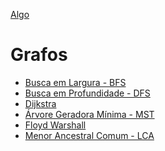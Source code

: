 [Algo]

# Grafos

- [Busca em Largura - BFS]
- [Busca em Profundidade - DFS]
- [Dijkstra]
- [Árvore Geradora Mínima - MST]
- [Floyd Warshall]
- [Menor Ancestral Comum - LCA]



[Algo]: https://github.com/alexistoigo/lab#algo
[Busca em Largura - BFS]: https://github.com/alexistoigo/lab/blob/master/Grafos/rep/bfs.md#busca-em-largura---bfs
[Busca em Profundidade - DFS]: https://github.com/alexistoigo/lab/blob/master/Grafos/rep/dfs.md#busca-em-profundidade---dfs
[Dijkstra]: https://github.com/alexistoigo/lab/blob/master/Grafos/rep/dijkstra.md#dijkstra
[Árvore Geradora Mínima - MST]: https://github.com/alexistoigo/lab/blob/master/Grafos/rep/mst.md#%C3%A1rvore-geradora-m%C3%ADnima---mst
[Floyd Warshall]: https://github.com/alexistoigo/lab/blob/master/Grafos/rep/floyd-warshall.md#floyd-warshall
[Menor Ancestral Comum - LCA]: https://github.com/alexistoigo/lab/blob/master/Grafos/rep/lca.md#menor-ancestral-comum---lca



